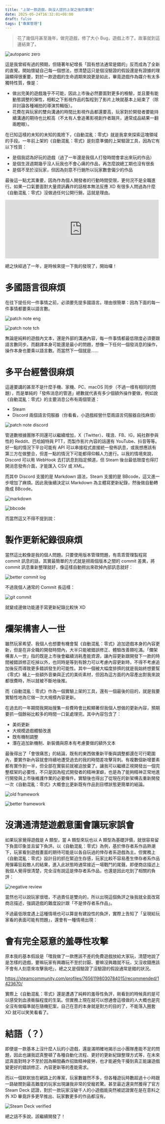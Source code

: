 ```yaml
---
title: "上架一款遊戲，與沒人提的上架之後的事情"
date: 2025-05-24T16:32:01+08:00
draft: false
tags: ["專案管理"]
---
```


> 花了幾個月甚至幾年，做完遊戲，修了大小 Bug，遊戲上市了。故事就到這邊結束了。

![autopanic zero](/images/posts/game-design/0018/0008.png)

這是我曾經有過的預期，但隨著年紀增長「固有想法通常是錯的」反而成為了全新的直覺。開始懷疑自己每一個想法，想清楚這只是個沒驗證的假設還是有證據的理論顯得很重要，對於一款遊戲的生命週期來說更是如此，畢竟遊戲作為媒介有太多獨特性質，像是：

- 做出完美的遊戲幾乎不可能，因此上市後必然要面對更多的檢驗，並且要有能動態調整的彈性，相較之下影視作品的製程到了影片上映就基本上結束了（除非討論各種補拍的導演剪輯版）。
- 花費在與玩家的雙向溝通的時間比影視作品都還要高，玩家對於開發者要能持續溝通的期待也比較高（不太有人會追著影視創作者踹共，通常成品結果一翻兩瞪眼）。

在已知這樣的未知的未知的風險下，《自動混亂：零式》就是我拿來探索這塊領域的手段。一年前上架的《自動混亂：零式》是刻意準備的上架驗證工具，因為它有以下性質：

- 是個我認為好玩的遊戲（過了一年還是我個人打發時間會拿出來玩的作品）
- 是個生涯週期幾乎沒人玩我也不會心痛的作品，再怎麼說總工期也沒有很長
- 是個不至於沒玩家，但因為刻意不行銷所以玩家數會偏少的作品

最後這一點尤其重要，因為作為個人開發者的行動時間受限，更何況不是全職進行。如果一口氣要面對大量資訊轟炸的話根本無法反應 XD 有很多人問過為什麼《自動混亂：零式》沒做過任何公開行銷，這就是理由。

<iframe src="https://store.steampowered.com/widget/1423670/" frameborder="0" width="500" height="190"></iframe>

總之快經過了一年，是時候來提一下我的發現了，開始囉！

# 多國語言很麻煩

在往下提任何一件事情之前，必須要先提多國語言。理由很簡單：因為下面的每一件事情都要乘以語言數。

![patch note eng](/images/posts/game-design/0018/0001-en.png)

![patch note tch](/images/posts/game-design/0018/0001-tw.png "更新紀錄也要跟語言同步")

無論是純粹的遊戲內文本，還是外部的溝通內容，每一件事情都最低限度必須要跟語言數同步。而翻譯本身可能還是最小的問題，想像一下任何一個發消息的操作，操作本身也要乘以語言數。而當然下一個就是......

# 多平台經營很麻煩

這邊要講的甚至不是什麼手機、家機、PC、macOS 同步（不過一樣有相同的問題），而是單純的「發佈消息的管道」總數就代表有多少個額外操作要做，例如說《自動混亂：零式》的主要消息公布有兩個管道：

- Steam
- Discord 兩個語言伺服器（你看看，小遊戲經營什麼兩語言伺服器自找麻煩）

![patch note discord](/images/posts/game-design/0018/0002.png "Discord 有自己獨立的更新紀錄發佈管道")

管道數根據團隊不同還可以繼續增加，X（Twitter）、噗浪、FB、IG，純社群參與性的 Reddit、巴哈姆特與 PTT，而製作影片內容的話還有 YouTube、抖音等等。好一點的情況下平台可能有 API 可以串接程式直接統一發佈訊息，或我想應該有第三方在做整合，但差一點的情況下可能都得仰賴人力進行。以我的情境來說，Discord 可以用 WebHook 去打訊息到指定頻道，但 Steam 後台最低限度也得打開消息發佈介面，才能匯入 CSV 或 XML。

而其中 Discord 支援的是 Markdown 語法，Steam 支援的是 BBcode，這又進一步增加了麻煩。因此我後續決定以 Markdown 為主體寫更新紀錄，然後做自動轉換成 BBcode。

![markdown](/images/posts/game-design/0018/0003.png)

![bbcode](/images/posts/game-design/0018/0004.png)

而當然這又不得不提到說：

# 製作更新紀錄很麻煩

當然這比較像是我的個人問題。只要使用版本管理問題，有乖乖管理製程寫 commit 訊息的話，其實最簡單的方式就是撈兩個版本之間的 commit 差異，將 commit 訊息重新整理就好，像這樣自動撈出來砍掉內部訊息就好：

![better commit log](/images/posts/game-design/0018/0006.png)

不過我個人通常的 Commit 長這樣：

![git commit](/images/posts/game-design/0018/0005.png)

就變成邊做功能邊手寫更新紀錄比較快 XD

# 爛架構害人一世

雖然玩家希望、我個人也想要有機會幫《自動混亂：零式》追加遊戲本身的內容更新，但是在非全職的開發時間內，大半只能被錯誤修正、體驗改善類吃滿。「爛架構害人一世」指的既是上市後會繼續消耗產能資源，讓內容更新跟開發下一款的時間被錯誤修正吃掉以外，也同時是等到有餘力可以考慮內容更新時，不得不考慮追加後反而導致更多錯誤發生的可能性。其中一個被大幅度排擠的就是我始終想要幫《零式》補上一些額外音樂與正式的美術素材，但因為這方面的內容產出對我來說都很費時，所以就被不斷地後推。

而《自動混亂：零式》作為一個實驗上架的工具，還有一個最後的目的，就是我要實驗性地為它做一次大規模內容更新。

在過去的一年期間我開始搜集一些費時會比較顯著但我個人想做的更新內容，預期要抓一個餘裕比較多的時間一口氣處理完。其中內容包含了：

- 美術更新
- 大規模遊戲體驗改進
- 既有機制調整
- 潛在追加新機制、新裝備與原本有考慮要做的額外文本

最後得出了「會很痛苦」的結論，既有的東西做重新平衡與調整都還在可行範圍內，要實作新內容就會持續地遭受過去的我的時間差攻擊背刺。有複數個新增要素都有實作到一半，但全部在實裝前就被迫放棄了。讓我可以繼續正視開發出一個完整框架的必要性，不只是因為程式開發者的精神潔癖，也是為了能夠精神正常地進行開發與上市後維護作業的必要條件。實驗後也得出了從現在的新架構去重新開發一次《自動混亂：零式》大概會比更新既有作品到目標狀態更簡單的結論。

![old framework](/images/posts/game-design/0018/0010.png "《零式》用的舊框架只能用是膠帶捆起來的一團亂形容，反覆持續出現的錯誤是忘記把新的設定值補進去跟使用者介面同步的區塊")

![better framework](/images/posts/game-design/0018/0009.png "正在開發中的新框架可以用很乾淨的方式自動偵測數值變動，避免發生一樣的事情")

# 沒溝通清楚遊戲意圖會讓玩家誤會

如果玩家覺得遊戲是 A 類型，當 A 類型來玩也以 A 類型為基礎評價，就很容易留下負面印象並且留下負評。以《自動混亂：零式》為例，基於倖存者系作品熱潮下，玩家看到遊戲畫面的期待可能是以各自玩過的倖存者系遊戲為主。但實務上《自動混亂：零式》設計目的抓在緊迫生存感，玩家比較不容易產生倖存者系作品用彈幕狂殺敵人的結果，進入此狀態時通常接近一場戰鬥的尾聲。即便商店描述上我個人覺得很清楚，完全沒有說這是倖存者系作品，也還是因此吃到了相關的負評：

![negative review](/images/posts/game-design/0018/0007.jpg "「這不是款自動戰鬥遊戲該有的設計」，雖然商店頁面完全沒這樣宣傳")

當然也可以說玩家很壞，不過責任是雙向的，所以出現這個負評之後我就全面改寫商店描述，強調遊戲的難度設計跟「不是倖存者系作品」。

不過最低限度遇上這種情境也可以算是有建設性的負評，實際上告知了「呈現給玩家看的表面可能有問題」，還會有一種情境出現：

# 會有完全惡意的羞辱性攻擊

原本我的基本假設是「嘿我做了一款應該不差的免費遊戲放給大家玩，清楚地說了是怎樣的遊戲，要嘛玩家有興趣玩不至於討厭、要嘛沒興趣就不玩，又沒收錢應該不會有人刻意來攻擊我吧」，總之又是個驗證了沒驗證的假設通常是錯的狀況。

https://steamcommunity.com/profiles/76561198030784015/recommended/1423670/

實際上《自動混亂：零式》還是遭遇了純粹的羞辱性負評，剛看到的時候真的是可以感受到血液衝腦程度的生氣。但實務上現在就可以想通會這樣做的人大概也是完全沒有做瞄準就在隨機犯案，自己在意的本身就是對方的目的了，不能落入圈套 XD 就可以笑笑看看了。

# 結語（？）

即便是一款基本上沒什麼人玩的小遊戲，還是滿明確地揭示出小團隊產能不足的問題，因此也讓我認真整頓了各種自動化流程、更好的更新紀錄整理方式等，在未來認真面對時才不至於因為瞬間轟炸招致精神疲勞，也才能避免干擾到真正能讓遊戲變更好的錯誤修正、內容更新等的產能需求。

而以一個默默放在網路上的專案，玩家數雖然不多，但各種遊玩時數超過十小時跟一路破關到最高難度的玩家出現讓我非常的受寵若驚。甚至最近還突然獲得了官方 Steam Deck 認證，對於一款玩家沒破千人的小遊戲能突然被認證實在是在意料之外 XD 畢竟許多更早推出、玩家數更多的作品都沒有。

![Steam Deck verified](/images/posts/game-design/0018/0011.png "如果是不知道哪位 Valve 員工突然發現這款遊戲決定幫它做認證的話，希望你玩得開心！")

總之話不多說，該繼續開發了！